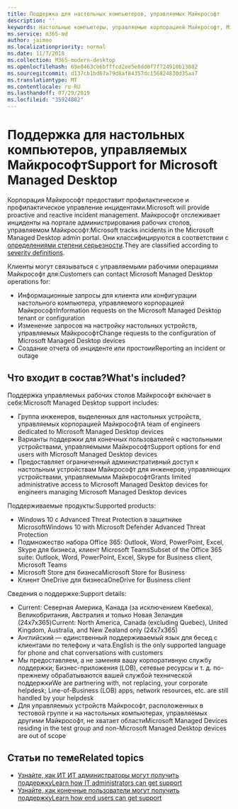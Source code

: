 ```yaml
---
title: Поддержка для настольных компьютеров, управляемых Майкрософт
description: ''
keywords: Настольные компьютеры, управляемые корпорацией Майкрософт, Microsoft 365, служба, документация
ms.service: m365-md
author: jaimeo
ms.localizationpriority: normal
ms.date: 11/7/2018
ms.collection: M365-modern-desktop
ms.openlocfilehash: 69e8463ce6bfffcd2ee5e8dd0f7f724910b13802
ms.sourcegitcommit: d137cb1bd67a79d8af84357dc156824830d35aa7
ms.translationtype: MT
ms.contentlocale: ru-RU
ms.lasthandoff: 07/29/2019
ms.locfileid: "35924882"
---
```

# <a name="support-for-microsoft-managed-desktop"></a><span data-ttu-id="a941c-103">Поддержка для настольных компьютеров, управляемых Майкрософт</span><span class="sxs-lookup"><span data-stu-id="a941c-103">Support for Microsoft Managed Desktop</span></span>

<span data-ttu-id="a941c-104">Корпорация Майкрософт предоставит профилактическое и профилактическое управление инцидентами.</span><span class="sxs-lookup"><span data-stu-id="a941c-104">Microsoft will provide proactive and reactive incident management.</span></span> <span data-ttu-id="a941c-105">Майкрософт отслеживает инциденты на портале администрирования рабочих столов, управляемом Майкрософт.</span><span class="sxs-lookup"><span data-stu-id="a941c-105">Microsoft tracks incidents in the Microsoft Managed Desktop admin portal.</span></span> <span data-ttu-id="a941c-106">Они классифицируются в соответствии с [определениями степени серьезности](../working-with-managed-desktop/admin-support.md#sev).</span><span class="sxs-lookup"><span data-stu-id="a941c-106">They are classified according to [severity definitions](../working-with-managed-desktop/admin-support.md#sev).</span></span>

<span data-ttu-id="a941c-107">Клиенты могут связываться с управляемыми рабочими операциями Майкрософт для:</span><span class="sxs-lookup"><span data-stu-id="a941c-107">Customers can contact Microsoft Managed Desktop operations for:</span></span>
- <span data-ttu-id="a941c-108">Информационные запросы для клиента или конфигурации настольного компьютера, управляемого корпорацией Майкрософт</span><span class="sxs-lookup"><span data-stu-id="a941c-108">Information requests on the Microsoft Managed Desktop tenant or configuration</span></span>
- <span data-ttu-id="a941c-109">Изменение запросов на настройку настольных устройств, управляемых Майкрософт</span><span class="sxs-lookup"><span data-stu-id="a941c-109">Change requests to the configuration of Microsoft Managed Desktop devices</span></span>
- <span data-ttu-id="a941c-110">Создание отчета об инциденте или простоии</span><span class="sxs-lookup"><span data-stu-id="a941c-110">Reporting an incident or outage</span></span>

## <a name="whats-included"></a><span data-ttu-id="a941c-111">Что входит в состав?</span><span class="sxs-lookup"><span data-stu-id="a941c-111">What's included?</span></span>

<span data-ttu-id="a941c-112">Поддержка управляемых рабочих столов Майкрософт включает в себя:</span><span class="sxs-lookup"><span data-stu-id="a941c-112">Microsoft Managed Desktop support includes:</span></span>

- <span data-ttu-id="a941c-113">Группа инженеров, выделенных для настольных устройств, управляемых корпорацией Майкрософт</span><span class="sxs-lookup"><span data-stu-id="a941c-113">A team of engineers dedicated to Microsoft Managed Desktop devices</span></span>
- <span data-ttu-id="a941c-114">Варианты поддержки для конечных пользователей с настольными устройствами, управляемыми Майкрософт</span><span class="sxs-lookup"><span data-stu-id="a941c-114">Support options for end users with Microsoft Managed Desktop devices</span></span>
- <span data-ttu-id="a941c-115">Предоставляет ограниченный административный доступ к настольным устройствам Майкрософт для инженеров, управляющих устройствами, управляемыми Майкрософт</span><span class="sxs-lookup"><span data-stu-id="a941c-115">Grants limited administrative access to Microsoft Managed Desktop devices for engineers managing Microsoft Managed Desktop devices</span></span> 

<span data-ttu-id="a941c-116">Поддерживаемые продукты:</span><span class="sxs-lookup"><span data-stu-id="a941c-116">Supported products:</span></span>

- <span data-ttu-id="a941c-117">Windows 10 с Advanced Threat Protection в защитнике Microsoft</span><span class="sxs-lookup"><span data-stu-id="a941c-117">Windows 10 with Microsoft Defender Advanced Threat Protection</span></span> 
- <span data-ttu-id="a941c-118">Подмножество набора Office 365: Outlook, Word, PowerPoint, Excel, Skype для бизнеса, клиент Microsoft Teams</span><span class="sxs-lookup"><span data-stu-id="a941c-118">Subset of the Office 365 suite: Outlook, Word, PowerPoint, Excel, Skype for Business client, Microsoft Teams</span></span> 
- <span data-ttu-id="a941c-119">Microsoft Store для бизнеса</span><span class="sxs-lookup"><span data-stu-id="a941c-119">Microsoft Store for Business</span></span> 
- <span data-ttu-id="a941c-120">Клиент OneDrive для бизнеса</span><span class="sxs-lookup"><span data-stu-id="a941c-120">OneDrive for Business client</span></span> 

<span data-ttu-id="a941c-121">Сведения о поддержке:</span><span class="sxs-lookup"><span data-stu-id="a941c-121">Support details:</span></span>

- <span data-ttu-id="a941c-122">Current: Северная Америка, Канада (за исключением Квебека), Великобритания, Австралия и только Новая Зеландия (24x7x365)</span><span class="sxs-lookup"><span data-stu-id="a941c-122">Current: North America, Canada (excluding Quebec), United Kingdom, Australia, and New Zealand only (24x7x365)</span></span> 
- <span data-ttu-id="a941c-123">Английский — единственный поддерживаемый язык для бесед с клиентами по телефону и чата.</span><span class="sxs-lookup"><span data-stu-id="a941c-123">English is the only supported language for phone and chat conversations with customers</span></span> 
- <span data-ttu-id="a941c-124">Мы предоставляем, а не заменяя вашу корпоративную службу поддержки; Бизнес-приложения (LOB), сетевые ресурсы и т. д. по-прежнему обрабатываются вашей службой технической поддержки</span><span class="sxs-lookup"><span data-stu-id="a941c-124">We are partnering with, not replacing, your corporate helpdesk; Line-of-Business (LOB) apps, network resources, etc. are still handled by your helpdesk</span></span> 
- <span data-ttu-id="a941c-125">Для управляемых устройств Майкрософт, расположенных в тестовой группе и на настольных компьютерах, управляемых другими Майкрософт, не хватает области</span><span class="sxs-lookup"><span data-stu-id="a941c-125">Microsoft Managed Devices residing in the test group and non-Microsoft Managed Desktop devices are out of scope</span></span> 


## <a name="related-topics"></a><span data-ttu-id="a941c-126">Статьи по теме</span><span class="sxs-lookup"><span data-stu-id="a941c-126">Related topics</span></span>

- [<span data-ttu-id="a941c-127">Узнайте, как ИТ ИТ администраторы могут получить поддержку</span><span class="sxs-lookup"><span data-stu-id="a941c-127">Learn how IT administrators can get support</span></span>](../working-with-managed-desktop/admin-support.md)
- [<span data-ttu-id="a941c-128">Узнайте, как конечные пользователи могут получить поддержку</span><span class="sxs-lookup"><span data-stu-id="a941c-128">Learn how end users can get support</span></span>](../working-with-managed-desktop/end-user-support.md)
